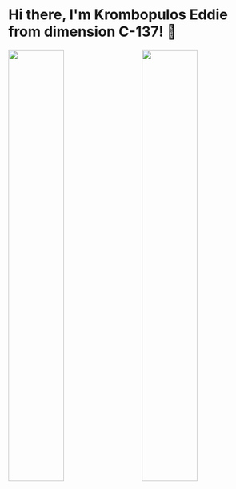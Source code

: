 # Hi there, I'm Krombopulos Eddie from dimension C-137! 👏

<img align="left" width="47%" src="https://github-readme-stats.vercel.app/api?username=krombopulos-eddie&show_icons=true&theme=codeSTACKr" />

<img align="right" width="47%" src="https://github-readme-stats.vercel.app/api/top-langs/?username=anuraghazra&layout=compact" />

